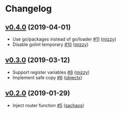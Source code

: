 # Changelog

## [v0.4.0](https://github.com/aktsk/atgen/compare/v0.3.0...v0.4.0) (2019-04-01)

* Use go/packages instead of go/loader [#11](https://github.com/aktsk/atgen/pull/11) ([mizzy](https://github.com/mizzy))
* Disable golint temporary [#10](https://github.com/aktsk/atgen/pull/10) ([mizzy](https://github.com/mizzy))

## [v0.3.0](https://github.com/aktsk/atgen/compare/v0.2.0...v0.3.0) (2019-03-12)

* Support register variables [#8](https://github.com/aktsk/atgen/pull/8) ([mizzy](https://github.com/mizzy))
* Implement safe copy [#6](https://github.com/aktsk/atgen/pull/6) ([objectx](https://github.com/objectx))

## [v0.2.0](https://github.com/aktsk/atgen/compare/v0.1.0...v0.2.0) (2019-01-29)

* Inject router function [#5](https://github.com/aktsk/atgen/pull/5) ([sachaos](https://github.com/sachaos))
